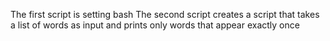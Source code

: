 The first script is setting bash
The second script creates a script that takes a list of words as input and prints only words that appear exactly once
